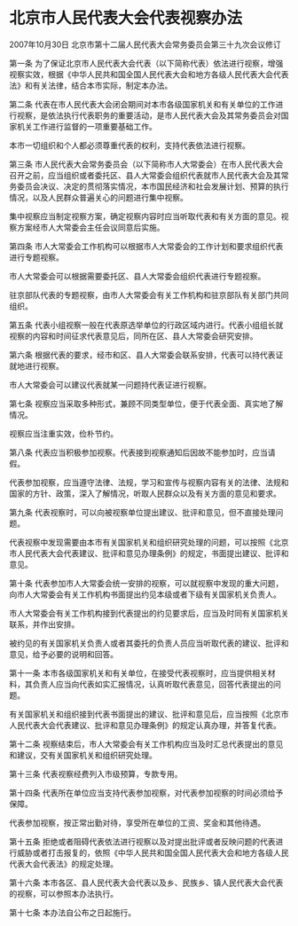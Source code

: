 # 北京市人民代表大会代表视察办法

2007年10月30日 北京市第十二届人民代表大会常务委员会第三十九次会议修订



第一条 为了保证北京市人民代表大会代表（以下简称代表）依法进行视察，增强视察实效，根据《中华人民共和国全国人民代表大会和地方各级人民代表大会代表法》和有关法律，结合本市实际，制定本办法。

第二条 代表在市人民代表大会闭会期间对本市各级国家机关和有关单位的工作进行视察，是依法执行代表职务的重要活动，是市人民代表大会及其常务委员会对国家机关工作进行监督的一项重要基础工作。

本市一切组织和个人都必须尊重代表的权利，支持代表依法进行视察。

第三条 市人民代表大会常务委员会（以下简称市人大常委会）在市人民代表大会召开之前，应当组织或者委托区、县人大常委会组织代表就市人民代表大会及其常务委员会决议、决定的贯彻落实情况，本市国民经济和社会发展计划、预算的执行情况，以及人民群众普遍关心的问题进行集中视察。

集中视察应当制定视察方案，确定视察内容时应当听取代表和有关方面的意见。视察方案经市人大常委会主任会议同意后实施。

第四条 市人大常委会工作机构可以根据市人大常委会的工作计划和要求组织代表进行专题视察。

市人大常委会可以根据需要委托区、县人大常委会组织代表进行专题视察。

驻京部队代表的专题视察，由市人大常委会有关工作机构和驻京部队有关部门共同组织。

第五条 代表小组视察一般在代表原选举单位的行政区域内进行。代表小组组长就视察的内容和时间征求代表意见后，同所在区、县人大常委会研究安排。

第六条 根据代表的要求，经市和区、县人大常委会联系安排，代表可以持代表证就地进行视察。

市人大常委会可以建议代表就某一问题持代表证进行视察。

第七条 视察应当采取多种形式，兼顾不同类型单位，便于代表全面、真实地了解情况。

视察应当注重实效，俭朴节约。

第八条 代表应当积极参加视察。代表接到视察通知后因故不能参加时，应当请假。

代表参加视察，应当遵守法律、法规，学习和宣传与视察内容有关的法律、法规和国家的方针、政策，深入了解情况，听取人民群众以及有关方面的意见和要求。

第九条 代表视察时，可以向被视察单位提出建议、批评和意见，但不直接处理问题。

代表视察中发现需要由本市有关国家机关和组织研究处理的问题，可以按照《北京市人民代表大会代表建议、批评和意见办理条例》的规定，书面提出建议、批评和意见。

第十条 代表参加市人大常委会统一安排的视察，可以就视察中发现的重大问题，向市人大常委会有关工作机构书面提出约见本级或者下级有关国家机关负责人。

市人大常委会有关工作机构接到代表提出的约见要求后，应当及时同有关国家机关联系，并作出安排。

被约见的有关国家机关负责人或者其委托的负责人员应当听取代表的建议、批评和意见，给予必要的说明和回答。

第十一条 本市各级国家机关和有关单位，在接受代表视察时，应当提供相关材料，其负责人应当向代表如实汇报情况，认真听取代表意见，回答代表提出的问题。

有关国家机关和组织接到代表书面提出的建议、批评和意见后，应当按照《北京市人民代表大会代表建议、批评和意见办理条例》的规定认真办理，并答复代表。

第十二条 视察结束后，市人大常委会有关工作机构应当及时汇总代表提出的意见和建议，交有关国家机关和组织研究处理。

第十三条 代表视察经费列入市级预算，专款专用。

第十四条 代表所在单位应当支持代表参加视察，对代表参加视察的时间必须给予保障。

代表参加视察，按正常出勤对待，享受所在单位的工资、奖金和其他待遇。

第十五条 拒绝或者阻碍代表依法进行视察以及对提出批评或者反映问题的代表进行威胁或者打击报复的，依照《中华人民共和国全国人民代表大会和地方各级人民代表大会代表法》的规定处理。

第十六条 本市各区、县人民代表大会代表以及乡、民族乡、镇人民代表大会代表的视察，可以参照本办法执行。

第十七条 本办法自公布之日起施行。